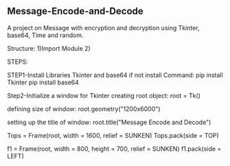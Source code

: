 ## Message-Encode-and-Decode
A project on Message with encryption and decryption using Tkinter, base64, Time and random. 

Structure:
   1)Import Module
   2)

STEPS:

STEP1-Install Libraries Tkinter and base64 if not install
Command:
        pip install Tkinter
        pip install base64

Step2-Initialize a window for Tkinter
creating root object:
root = Tk()

defining size of window:
root.geometry("1200x6000")

setting up the title of window:
root.title("Message Encode and Decode")

Tops = Frame(root, width = 1600, relief = SUNKEN)
Tops.pack(side = TOP)

f1 = Frame(root, width = 800, height = 700,
							relief = SUNKEN)
f1.pack(side = LEFT)
